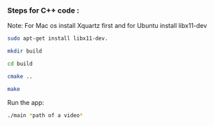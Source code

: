 ### Steps for C++ code :

Note: For Mac os install Xquartz first and for Ubuntu install libx11-dev 

```bash
sudo apt-get install libx11-dev.
```

```bash
mkdir build

cd build 

cmake ..

make
```
Run the app:

```bash
./main *path of a video*
```

